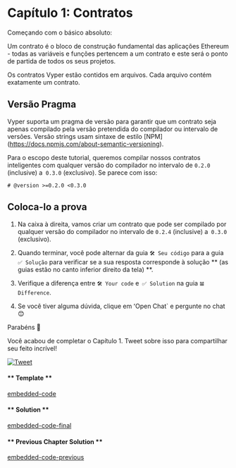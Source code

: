 <!-- Add translation for the following page: https://vyper.fun/#/1/contract_structure
Do NOT change the code below. The below code runs the code editor -->

# Capítulo 1: Contratos

Começando com o básico absoluto:

Um contrato é o bloco de construção fundamental das aplicações Ethereum - todas as variáveis ​​e funções pertencem a um contrato e este será o ponto de partida de todos os seus projetos.

Os contratos Vyper estão contidos em arquivos. Cada arquivo contém exatamente
um contrato.

## Versão Pragma

Vyper suporta um pragma de versão para garantir que um contrato seja apenas
compilado pela versão pretendida do compilador ou intervalo de versões. Versão
strings usam sintaxe de estilo [NPM] (https://docs.npmjs.com/about-semantic-versioning).

Para o escopo deste tutorial, queremos compilar nossos contratos inteligentes com qualquer versão do compilador no intervalo de `0.2.0` (inclusive) a` 0.3.0` (exclusivo). Se parece com isso:

```vyper
# @version >=0.2.0 <0.3.0
```

## Coloca-lo a prova

1. Na caixa à direita, vamos criar um contrato que pode ser compilado por qualquer versão do compilador no intervalo de `0.2.4` (inclusive) a` 0.3.0` (exclusivo).

2. Quando terminar, você pode alternar da guia `🛠 Seu código` para a guia` ✅ Solução` para verificar se a sua resposta corresponde à solução ** (as guias estão no canto inferior direito da tela) **.

3. Verifique a diferença entre `🛠 Your code` e` ✅ Solution` na guia `𝌡 Difference`.

4. Se você tiver alguma dúvida, clique em ʻOpen Chat` e pergunte no chat 😊

Parabéns 🎉

Você acabou de completar o Capítulo 1. Tweet sobre isso para compartilhar seu feito incrível!

[![Tweet](https://img.shields.io/twitter/url?style=social&url=https%3A%2F%2Fvyper.fun%2F%23%2F1%2Fcontract_structure)](https://twitter.com/intent/tweet?hashtags=VyperFun&ref_src=twsrc%5Etfw&text=I%20just%20completed%20Chapter%201%20of%20%40VyperFun%3A%20Create%20your%20Pok%C3%A9mon%20on%20blockchain%20using%20%40vyperlang%20%F0%9F%98%8E%20&tw_p=tweetbutton&url=https%3A%2F%2Fvyper.fun%2F%23%2F1%2Fcontract_structure)

<!-- tabs:start -->

#### ** Template **

[embedded-code](../../assets/1/1.1-template-code.vy ':include :type=code embed-template')

#### ** Solution **

[embedded-code-final](../../assets/1/1.1-finished-code.vy ':include :type=code embed-final')

#### ** Previous Chapter Solution **

[embedded-code-previous](../../assets/1/1.0-finished-code.vy ':include :type=code embed-previous')

<!-- tabs:end -->
